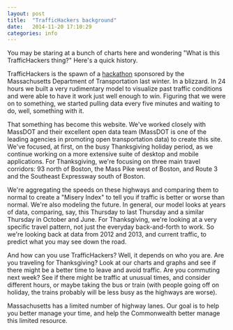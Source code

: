 ```yaml
---
layout: post
title:  "TrafficHackers background"
date:   2014-11-20 17:10:29
categories: info
---
```

You may be staring at a bunch of charts here and wondering "What is this TrafficHackers thing?" Here's a quick history.

TrafficHackers is the spawn of a [hackathon][hackathon] sponsored by the Massachusetts Department of Transportation last winter. In a blizzard. In 24 hours we built a very rudimentary model to visualize past traffic conditions and were able to have it work just well enough to win. Figuring that we were on to something, we started pulling data every five minutes and waiting to do, well, something with it.

That something has become this website. We've worked closely with MassDOT and their excellent open data team (MassDOT is one of the leading agencies in promoting open transportation data) to create this site. We've focused, at first, on the busy Thanksgiving holiday period, as we continue working on a more extensive suite of desktop and mobile applications. For Thanksgiving, we're focusing on three main travel corridors: 93 north of Boston, the Mass Pike west of Boston, and Route 3 and the Southeast Expressway south of Boston.

We're aggregating the speeds on these highways and comparing them to normal to create a "Misery Index" to tell you if traffic is better or worse than normal. We're also modeling the future. In general, our model looks at years of data, comparing, say, this Thursday to last Thursday and a similar Thursday in October and June. For Thanksgiving, we're looking at a very specific travel pattern, not just the everyday back-and-forth to work. So we're looking back at data from 2012 and 2013, and current traffic, to predict what you may see down the road.

And how can you use TrafficHackers? Well, it depends on who you are. Are you traveling for Thanksgiving? Look at our charts and graphs and see if there might be a better time to leave and avoid traffic. Are you commuting next week? See if there might be traffic at unusual times, and consider different hours, or maybe taking the bus or train (with people going off on holiday, the trains probably will be less busy as the highways are worse).

Massachusetts has a limited number of highway lanes. Our goal is to help you better manage your time, and help the Commonwealth better manage this limited resource.


[hackathon]:      http://masstransporthack.challengepost.com
